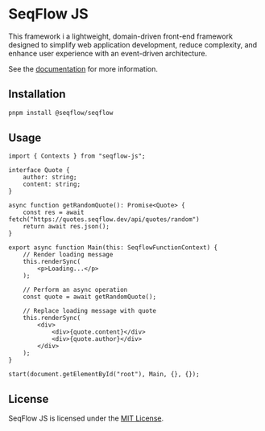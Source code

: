 # SeqFlow JS

This framework i a lightweight, domain-driven front-end framework designed to simplify web application development, reduce complexity, and enhance user experience with an event-driven architecture.

See the [documentation](https://seqflow.dev) for more information.

## Installation

```bash
pnpm install @seqflow/seqflow
```

## Usage

```tsx
import { Contexts } from "seqflow-js";

interface Quote {
	author: string;
	content: string;
}

async function getRandomQuote(): Promise<Quote> {
	const res = await fetch("https://quotes.seqflow.dev/api/quotes/random")
	return await res.json();
}

export async function Main(this: SeqflowFunctionContext) {
	// Render loading message
	this.renderSync(
		<p>Loading...</p>
	);

	// Perform an async operation
	const quote = await getRandomQuote();

	// Replace loading message with quote
	this.renderSync(
		<div>
			<div>{quote.content}</div>
			<div>{quote.author}</div>
		</div>
	);
}

start(document.getElementById("root"), Main, {}, {});
```

## License

SeqFlow JS is licensed under the [MIT License](LICENSE).
